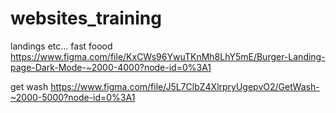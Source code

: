 # websites_training
landings etc...
fast foood
https://www.figma.com/file/KxCWs96YwuTKnMh8LhY5mE/Burger-Landing-page-Dark-Mode-~2000-4000?node-id=0%3A1

get wash
https://www.figma.com/file/J5L7ClbZ4XlrpryUgepvO2/GetWash-~2000-5000?node-id=0%3A1
